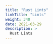 ```yaml
---
title: "Rust Lints"
linkTitle: "Lints"
weight: 340
date: 2021-03-29
description: >
  Rust Lints
---
```




